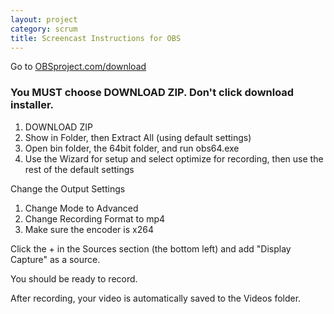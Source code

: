 ```yaml
---
layout: project
category: scrum
title: Screencast Instructions for OBS
---
```


Go to [OBSproject.com/download](https://obsproject.com/download)
### You MUST choose DOWNLOAD ZIP. Don't click download installer.

  1.  DOWNLOAD ZIP
  1.  Show in Folder, then Extract All (using default settings)
  1.  Open bin folder, the 64bit folder, and run obs64.exe
  1.  Use the Wizard for setup and select optimize for recording, then use the rest of the default settings

Change the Output Settings

  1.  Change Mode to Advanced
  1.  Change Recording Format to mp4
  1.  Make sure the encoder is x264

Click the + in the Sources section (the bottom left) and add "Display Capture" as a source.

You should be ready to record.

After recording, your video is automatically saved to the Videos folder.

